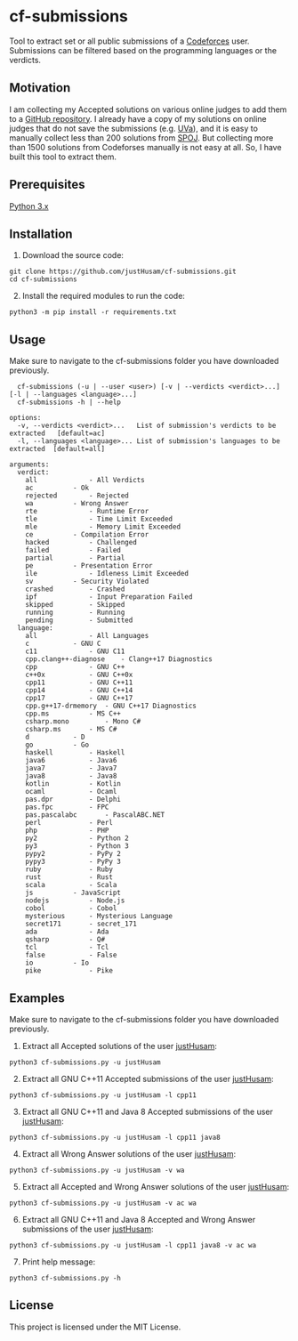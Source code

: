 # cf-submissions

Tool to extract set or all public submissions of a [Codeforces](https://codeforces.com) user. Submissions can be filtered based on the programming languages or the verdicts.

## Motivation
I am collecting my Accepted solutions on various online judges to add them to a [GitHub repository](https://github.com/justHusam/Competitive-Programming). I already have a copy of my solutions on online judges that do not save the submissions (e.g. [UVa](https://uva.onlinejudge.org/)), and it is easy to manually collect less than 200 solutions from [SPOJ](https://www.spoj.com/). But collecting more than 1500 solutions from Codeforses manually is not easy at all. So, I have built this tool to extract them.

## Prerequisites

[Python 3.x](https://www.python.org/)


## Installation

1. Download the source code:
```
git clone https://github.com/justHusam/cf-submissions.git
cd cf-submissions
```
2. Install the required modules to run the code:
```
python3 -m pip install -r requirements.txt
```

## Usage

Make sure to navigate to the cf-submissions folder you have downloaded previously.

```
  cf-submissions (-u | --user <user>) [-v | --verdicts <verdict>...] [-l | --languages <language>...]
  cf-submissions -h | --help

options:
  -v, --verdicts <verdict>...   List of submission's verdicts to be extracted   [default=ac]
  -l, --languages <language>... List of submission's languages to be extracted  [default=all]

arguments:
  verdict: 
	all 			- All Verdicts
	ac 			- Ok
	rejected 		- Rejected
	wa 			- Wrong Answer
	rte 			- Runtime Error
	tle 			- Time Limit Exceeded
	mle 			- Memory Limit Exceeded
	ce 			- Compilation Error
	hacked 			- Challenged
	failed 			- Failed
	partial 		- Partial
	pe 			- Presentation Error
	ile 			- Idleness Limit Exceeded
	sv 			- Security Violated
	crashed 		- Crashed
	ipf 			- Input Preparation Failed
	skipped 		- Skipped
	running 		- Running
	pending 		- Submitted
  language:
	all 			- All Languages
	c 			- GNU C
	c11 			- GNU C11
	cpp.clang++-diagnose 	- Clang++17 Diagnostics
	cpp 			- GNU C++
	c++0x 			- GNU C++0x
	cpp11 			- GNU C++11
	cpp14 			- GNU C++14
	cpp17 			- GNU C++17
	cpp.g++17-drmemory 	- GNU C++17 Diagnostics
	cpp.ms 			- MS C++
	csharp.mono 		- Mono C#
	csharp.ms 		- MS C#
	d 			- D
	go 			- Go
	haskell 		- Haskell
	java6 			- Java6
	java7 			- Java7
	java8 			- Java8
	kotlin 			- Kotlin
	ocaml 			- Ocaml
	pas.dpr 		- Delphi
	pas.fpc 		- FPC
	pas.pascalabc 		- PascalABC.NET
	perl 			- Perl
	php 			- PHP
	py2 			- Python 2
	py3 			- Python 3
	pypy2 			- PyPy 2
	pypy3 			- PyPy 3
	ruby 			- Ruby
	rust 			- Rust
	scala 			- Scala
	js 			- JavaScript
	nodejs 			- Node.js
	cobol 			- Cobol
	mysterious 		- Mysterious Language
	secret171 		- secret_171
	ada 			- Ada
	qsharp 			- Q#
	tcl 			- Tcl
	false 			- False
	io 			- Io
	pike 			- Pike
```

## Examples

Make sure to navigate to the cf-submissions folder you have downloaded previously.

1. Extract all Accepted solutions of the user [justHusam](https://codeforces.com/profile/justHusam):
```
python3 cf-submissions.py -u justHusam
```

2. Extract all GNU C++11 Accepted submissions of the user [justHusam](https://codeforces.com/profile/justHusam):
```
python3 cf-submissions.py -u justHusam -l cpp11
```

3. Extract all GNU C++11 and Java 8 Accepted submissions of the user [justHusam](https://codeforces.com/profile/justHusam):
```
python3 cf-submissions.py -u justHusam -l cpp11 java8
```

4. Extract all Wrong Answer solutions of the user [justHusam](https://codeforces.com/profile/justHusam):
```
python3 cf-submissions.py -u justHusam -v wa
```

5. Extract all Accepted and Wrong Answer solutions of the user [justHusam](https://codeforces.com/profile/justHusam):
```
python3 cf-submissions.py -u justHusam -v ac wa
```

6. Extract all GNU C++11 and Java 8 Accepted and Wrong Answer submissions of the user [justHusam](https://codeforces.com/profile/justHusam):
```
python3 cf-submissions.py -u justHusam -l cpp11 java8 -v ac wa
```

7. Print help message:
```
python3 cf-submissions.py -h
```
## License

This project is licensed under the MIT License.
